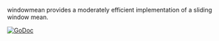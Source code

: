 windowmean provides a moderately efficient implementation of a sliding window mean.

[![GoDoc](https://godoc.org/github.com/brentp/windowmean?status.png)](https://godoc.org/github.com/brentp/windowmean)
